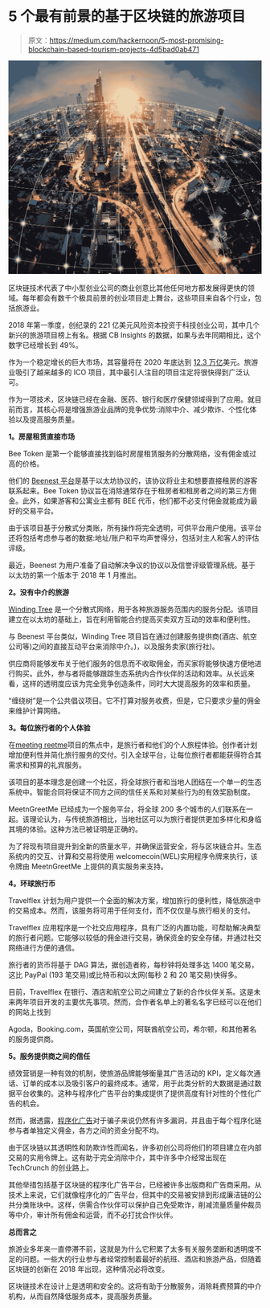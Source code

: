 # 5 个最有前景的基于区块链的旅游项目

> 原文：<https://medium.com/hackernoon/5-most-promising-blockchain-based-tourism-projects-4d5bad0ab471>

![](img/a8035d3d6bd2952259ef0de237965954.png)

区块链技术代表了中小型创业公司的商业创意比其他任何地方都发展得更快的领域。每年都会有数千个极具前景的创业项目走上舞台，这些项目来自各个行业，包括旅游业。

2018 年第一季度，创纪录的 221 亿美元风险资本投资于科技创业公司，其中几个新兴的旅游项目榜上有名。根据 CB Insights 的数据，如果与去年同期相比，这个数字已经增长到 49%。

作为一个稳定增长的巨大市场，其容量将在 2020 年底达到 [12.3 万亿](https://www.statista.com/topics/1859/travel-agencies/)美元。旅游业吸引了越来越多的 ICO 项目，其中最引人注目的项目注定将很快得到广泛认可。

作为一项技术，区块链已经在金融、医药、银行和医疗保健领域得到了应用。就目前而言，其核心将是增强旅游业品牌的竞争优势:消除中介、减少欺诈、个性化体验以及提高服务质量。

**1。房屋租赁直接市场**

Bee Token 是第一个能够直接找到临时房屋租赁服务的分散网络，没有佣金或过高的价格。

他们的 [Beenest 平台](https://www.beenest.com/)是基于以太坊协议的，该协议将业主和想要直接租房的游客联系起来。Bee Token 协议旨在消除通常存在于租房者和租房者之间的第三方佣金。此外，如果游客和公寓业主都有 BEE 代币，他们都不必支付佣金就能成为最好的交易平台。

由于该项目基于分散式分类账，所有操作将完全透明，可供平台用户使用。该平台还将包括考虑参与者的数据:地址/账户和平均声誉得分，包括对主人和客人的评估评级。

最近，Beenest 为用户准备了自动解决争议的协议以及信誉评级管理系统。基于以太坊的第一个版本于 2018 年 1 月推出。

**2。没有中介的旅游**

[Winding Tree](https://windingtree.com/) 是一个分散式网络，用于各种旅游服务范围内的服务分配。该项目建立在以太坊的基础上，旨在利用智能合约提高买卖双方互动的效率和便利性。

与 Beenest 平台类似，Winding Tree 项目旨在通过创建服务提供商(酒店、航空公司等)之间的直接互动平台来消除中介。)，以及服务卖家(旅行社)。

供应商将能够发布关于他们服务的信息而不收取佣金，而买家将能够快速方便地进行购买。此外，参与者将能够跟踪生态系统内合作伙伴的活动和效率。从长远来看，这样的透明度应该为完全竞争创造条件，同时大大提高服务的效率和质量。

“缠绕树”是一个公共倡议项目。它不打算对服务收费，但是，它只要求少量的佣金来维护计算网络。

**3。每位旅行者的个人体验**

在[meeting reetme](https://meetngreetme.com/)项目的焦点中，是旅行者和他们的个人旅程体验。创作者计划增加便利性并简化旅行服务的交付。引入全球平台，让每位旅行者都能获得符合其需求和预算的礼宾服务。

该项目的基本理念是创建一个社区，将全球旅行者和当地人团结在一个单一的生态系统中。智能合同将保证不同方之间的信任关系和对某些行为的有效奖励制度。

MeetnGreetMe 已经成为一个服务平台，将全球 200 多个城市的人们联系在一起。该理论认为，与传统旅游相比，当地社区可以为旅行者提供更加多样化和身临其境的体验。这种方法已被证明是正确的。

为了将现有项目提升到全新的质量水平，并确保运营安全，将与区块链合并。生态系统内的交互、计算和交易将使用 welcomeсoin(WEL)实用程序令牌来执行，该令牌由 MeetnGreetMe 上提供的真实服务来支持。

**4。环球旅行币**

Travelflex 计划为用户提供一个全面的解决方案，增加旅行的便利性，降低旅途中的交易成本。然而，该服务将可用于任何支付，而不仅仅是与旅行相关的支付。

Travelflex 应用程序是一个社交应用程序，具有广泛的内置功能，可帮助解决典型的旅行者问题。它能够以较低的佣金进行交易，确保资金的安全存储，并通过社交网络进行方便的通信。

旅行者的货币将基于 DAG 算法，据创造者称，每秒钟将处理多达 1400 笔交易，这比 PayPal (193 笔交易)或比特币和以太网(每秒 2 和 20 笔交易)快得多。

目前，Travelflex 在银行、酒店和航空公司之间建立了新的合作伙伴关系。这是未来两年项目开发的主要优先事项。然而，合作者名单上的著名名字已经可以在他们的网站上找到

Agoda，Booking.com，英国航空公司，阿联酋航空公司，希尔顿，和其他著名的服务提供商。

**5。服务提供商之间的信任**

绩效营销是一种有效的机制，使旅游品牌能够衡量其广告活动的 KPI，定义每次通话、订单的成本以及吸引客户的最终成本。通常，用于此类分析的大数据是通过数据平台收集的。这种与程序化广告平台的集成提供了提供高度有针对性的个性化广告的机会。

然而，据透露，[程序化广告](https://smartyads.com/blog/what-is-programmatic-advertising/)对于骗子来说仍然有许多漏洞，并且由于每个程序化链参与者单独定义佣金，各方之间的资金分配不均。

由于区块链以其透明性和防欺诈性而闻名，许多初创公司将他们的项目建立在内部交易的实用令牌上。这有助于完全消除中介，其中许多中介经常出现在 TechCrunch 的创业路上。

其他举措包括基于区块链的程序化广告平台，已经被许多出版商和广告商采用。从技术上来说，它们就像程序化的广告平台，但其中的交易被安排到形成廉洁链的公共分类账块中。这样，供需合作伙伴可以保护自己免受欺诈，削减流量质量仲裁员等中介，审计所有佣金和运营，而不必打扰合作伙伴。

**总而言之**

旅游业多年来一直停滞不前，这就是为什么它积累了太多有关服务垄断和透明度不足的问题。一些大的行业参与者经常控制着最好的航班、酒店和旅游产品，但随着区块链的创新在 2018 年出现，这种情况必将改变。

区块链技术在设计上是透明和安全的。这将有助于分散服务，消除耗费预算的中介机构，从而自然降低服务成本，提高服务质量。
